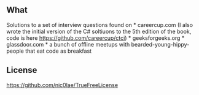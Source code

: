 ## What
Solutions to a set of interview questions found on
    * careercup.com (I also wrote the initial version of the C# soltiuons to the 5th edition of the book, code is here https://github.com/careercup/ctci)
    * geeksforgeeks.org
    * glassdoor.com
    * a bunch of offline meetups with bearded-young-hippy-people that eat code as breakfast

## License
https://github.com/nic0lae/TrueFreeLicense